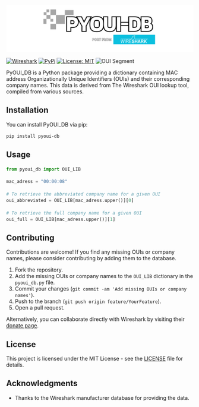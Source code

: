 ![Logo](/logo/logo.png)

[![Wireshark](https://img.shields.io/badge/From-WireShark-blue.svg)](https://www.wireshark.org/tools/oui-lookup.html)
[![PyPi](https://img.shields.io/badge/PyPi-Available-green.svg)](https://opensource.org/licenses/MIT)
[![License: MIT](https://img.shields.io/badge/License-MIT-yellow.svg)](LICENSE)
![OUI Segment](https://img.shields.io/badge/Available_OUI-50337-red.svg)

PyOUI_DB is a Python package providing a dictionary containing MAC address Organizationally Unique Identifiers (OUIs) and their corresponding company names. This data is derived from The Wireshark OUI lookup tool, compiled from various sources.

## Installation

You can install PyOUI_DB via pip:

```bash
pip install pyoui-db
```

## Usage

```python
from pyoui_db import OUI_LIB

mac_adress = "00:00:08"

# To retrieve the abbreviated company name for a given OUI
oui_abbreviated = OUI_LIB[mac_adress.upper()][0]

# To retrieve the full company name for a given OUI
oui_full = OUI_LIB[mac_adress.upper()][1]
```

## Contributing

Contributions are welcome! If you find any missing OUIs or company names, please consider contributing by adding them to the database.

1. Fork the repository.
2. Add the missing OUIs or company names to the `OUI_LIB` dictionary in the `pyoui_db.py` file.
3. Commit your changes (`git commit -am 'Add missing OUIs or company names'`).
4. Push to the branch (`git push origin feature/YourFeature`).
5. Open a pull request.

Alternatively, you can collaborate directly with Wireshark by visiting their [donate page](https://wiresharkfoundation.org/donate/).


## License

This project is licensed under the MIT License - see the [LICENSE](LICENSE) file for details.

## Acknowledgments

- Thanks to the Wireshark manufacturer database for providing the data.
